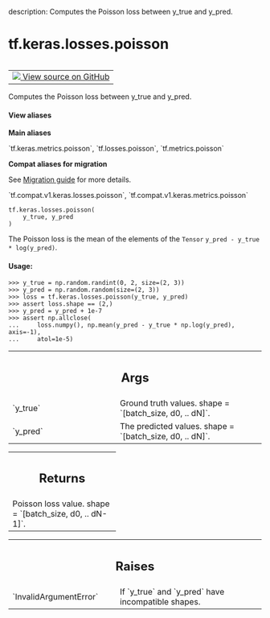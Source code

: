 description: Computes the Poisson loss between y_true and y_pred.

<div itemscope itemtype="http://developers.google.com/ReferenceObject">
<meta itemprop="name" content="tf.keras.losses.poisson" />
<meta itemprop="path" content="Stable" />
</div>

# tf.keras.losses.poisson

<!-- Insert buttons and diff -->

<table class="tfo-notebook-buttons tfo-api nocontent" align="left">
<td>
  <a target="_blank" href="https://github.com/tensorflow/tensorflow/blob/r2.2/tensorflow/python/keras/losses.py#L1639-L1669">
    <img src="https://www.tensorflow.org/images/GitHub-Mark-32px.png" />
    View source on GitHub
  </a>
</td>
</table>



Computes the Poisson loss between y_true and y_pred.

<section class="expandable">
  <h4 class="showalways">View aliases</h4>
  <p>
<b>Main aliases</b>
<p>`tf.keras.metrics.poisson`, `tf.losses.poisson`, `tf.metrics.poisson`</p>

<b>Compat aliases for migration</b>
<p>See
<a href="https://www.tensorflow.org/guide/migrate">Migration guide</a> for
more details.</p>
<p>`tf.compat.v1.keras.losses.poisson`, `tf.compat.v1.keras.metrics.poisson`</p>
</p>
</section>

<pre class="devsite-click-to-copy prettyprint lang-py tfo-signature-link">
<code>tf.keras.losses.poisson(
    y_true, y_pred
)
</code></pre>



<!-- Placeholder for "Used in" -->

The Poisson loss is the mean of the elements of the `Tensor`
`y_pred - y_true * log(y_pred)`.

#### Usage:



```
>>> y_true = np.random.randint(0, 2, size=(2, 3))
>>> y_pred = np.random.random(size=(2, 3))
>>> loss = tf.keras.losses.poisson(y_true, y_pred)
>>> assert loss.shape == (2,)
>>> y_pred = y_pred + 1e-7
>>> assert np.allclose(
...     loss.numpy(), np.mean(y_pred - y_true * np.log(y_pred), axis=-1),
...     atol=1e-5)
```

<!-- Tabular view -->
 <table class="responsive fixed orange">
<colgroup><col width="214px"><col></colgroup>
<tr><th colspan="2"><h2 class="add-link">Args</h2></th></tr>

<tr>
<td>
`y_true`
</td>
<td>
Ground truth values. shape = `[batch_size, d0, .. dN]`.
</td>
</tr><tr>
<td>
`y_pred`
</td>
<td>
The predicted values. shape = `[batch_size, d0, .. dN]`.
</td>
</tr>
</table>



<!-- Tabular view -->
 <table class="responsive fixed orange">
<colgroup><col width="214px"><col></colgroup>
<tr><th colspan="2"><h2 class="add-link">Returns</h2></th></tr>
<tr class="alt">
<td colspan="2">
Poisson loss value. shape = `[batch_size, d0, .. dN-1]`.
</td>
</tr>

</table>



<!-- Tabular view -->
 <table class="responsive fixed orange">
<colgroup><col width="214px"><col></colgroup>
<tr><th colspan="2"><h2 class="add-link">Raises</h2></th></tr>

<tr>
<td>
`InvalidArgumentError`
</td>
<td>
If `y_true` and `y_pred` have incompatible shapes.
</td>
</tr>
</table>

